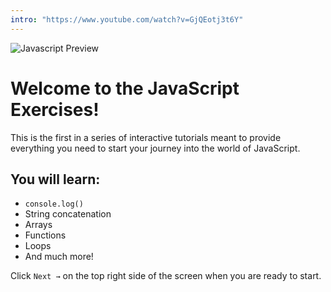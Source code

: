 ```yaml
---
intro: "https://www.youtube.com/watch?v=GjQEotj3t6Y"
---
```


![Javascript Preview](../../.learn/assets/i-love-javascript.jpeg?raw=true)

# Welcome to the JavaScript Exercises!

This is the first in a series of interactive tutorials meant to provide everything you need to start your journey into the world of JavaScript.

## You will learn:

- `console.log()` 
- String concatenation 
- Arrays 
- Functions 
- Loops
- And much more!

Click `Next →` on the top right side of the screen when you are ready to start.
